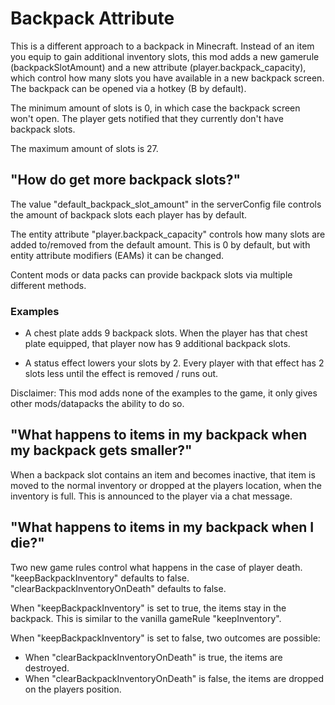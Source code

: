 # Backpack Attribute

This is a different approach to a backpack in Minecraft. Instead of an item you equip to gain additional inventory slots, this mod adds a new gamerule (backpackSlotAmount) and a new attribute (player.backpack_capacity), which control how many slots you have available in a new backpack screen.\
The backpack can be opened via a hotkey (B by default).

The minimum amount of slots is 0, in which case the backpack screen won't open. The player gets notified that they currently don't have backpack slots.

The maximum amount of slots is 27.

## "How do get more backpack slots?"

The value "default_backpack_slot_amount" in the serverConfig file controls the amount of backpack slots each player has by default.

The entity attribute "player.backpack_capacity" controls how many slots are added to/removed from the default amount. 
This is 0 by default, but with entity attribute modifiers (EAMs) it can be changed.

Content mods or data packs can provide backpack slots via multiple different methods.

### Examples
- A chest plate adds 9 backpack slots. When the player has that chest plate equipped, that player now has 9 additional backpack slots.

- A status effect lowers your slots by 2. Every player with that effect has 2 slots less until the effect is removed / runs out.

Disclaimer: This mod adds none of the examples to the game, it only gives other mods/datapacks the ability to do so.

## "What happens to items in my backpack when my backpack gets smaller?"

When a backpack slot contains an item and becomes inactive, that item is moved to the normal inventory or dropped at the players location, when the inventory is full. This is announced to the player via a chat message.

## "What happens to items in my backpack when I die?"

Two new game rules control what happens in the case of player death.\
"keepBackpackInventory" defaults to false.\
"clearBackpackInventoryOnDeath" defaults to false.

When "keepBackpackInventory" is set to true, the items stay in the backpack. This is similar to the vanilla gameRule "keepInventory".

When "keepBackpackInventory" is set to false, two outcomes are possible:
- When "clearBackpackInventoryOnDeath" is true, the items are destroyed.
- When "clearBackpackInventoryOnDeath" is false, the items are dropped on the players position.
